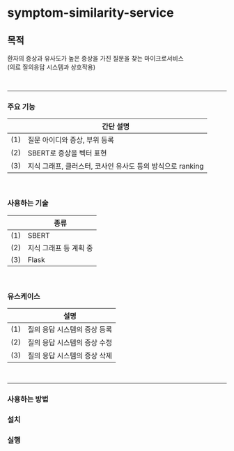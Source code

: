 # symptom-similarity-service

## 목적
환자의 증상과 유사도가 높은 증상을 가진 질문을 찾는 마이크로서비스
<br> (의료 질의응답 시스템과 상호작용)

<br>

---


### 주요 기능
| |간단 설명|
| - | - |
|(1)|질문 아이디와 증상, 부위 등록|
|(2)|SBERT로 증상을 벡터 표현|
|(3)|지식 그래프, 클러스터, 코사인 유사도 등의 방식으로 ranking|

<br>

### 사용하는 기술
| |종류|
|-|-|
|(1)| SBERT|
|(2)|지식 그래프 등 계획 중|
|(3)|Flask|

<br>

### 유스케이스
| |설명|
| - | - |
|(1)|질의 응답 시스템의 증상 등록|
|(2)|질의 응답 시스템의 증상 수정|
|(3)|질의 응답 시스템의 증상 삭제|

<br>

---

### 사용하는 방법

### 설치

### 실행
